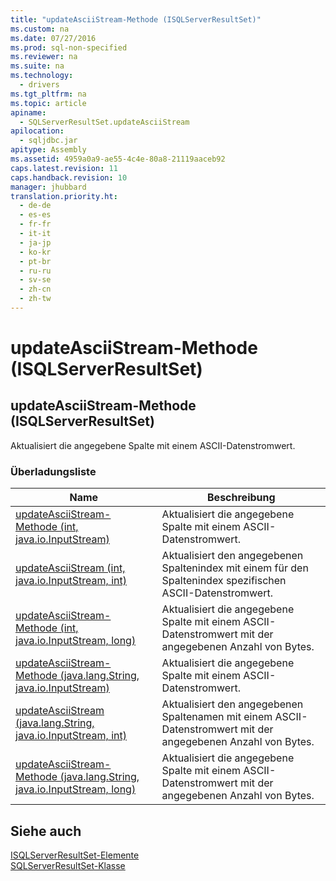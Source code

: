 ```yaml
---
title: "updateAsciiStream-Methode (ISQLServerResultSet)"
ms.custom: na
ms.date: 07/27/2016
ms.prod: sql-non-specified
ms.reviewer: na
ms.suite: na
ms.technology: 
  - drivers
ms.tgt_pltfrm: na
ms.topic: article
apiname: 
  - SQLServerResultSet.updateAsciiStream
apilocation: 
  - sqljdbc.jar
apitype: Assembly
ms.assetid: 4959a0a9-ae55-4c4e-80a8-21119aaceb92
caps.latest.revision: 11
caps.handback.revision: 10
manager: jhubbard
translation.priority.ht: 
  - de-de
  - es-es
  - fr-fr
  - it-it
  - ja-jp
  - ko-kr
  - pt-br
  - ru-ru
  - sv-se
  - zh-cn
  - zh-tw
---
```

# updateAsciiStream-Methode (ISQLServerResultSet)
    
## updateAsciiStream\-Methode \(ISQLServerResultSet\)  
 Aktualisiert die angegebene Spalte mit einem ASCII\-Datenstromwert.  
  
### Überladungsliste  
  
|Name|Beschreibung|  
|----------|------------------|  
|[updateAsciiStream-Methode &#40;int, java.io.InputStream&#41;](../content/updateAsciiStream-Method--int--java.io.InputStream-.md)|Aktualisiert die angegebene Spalte mit einem ASCII\-Datenstromwert.|  
|[updateAsciiStream \(int, java.io.InputStream, int\)](../content/updateAsciiStream-Method--int--java.io.InputStream--int-.md)|Aktualisiert den angegebenen Spaltenindex mit einem für den Spaltenindex spezifischen ASCII\-Datenstromwert.|  
|[updateAsciiStream-Methode &#40;int, java.io.InputStream, long&#41;](../content/updateAsciiStream-Method--int--java.io.InputStream--long-.md)|Aktualisiert die angegebene Spalte mit einem ASCII\-Datenstromwert mit der angegebenen Anzahl von Bytes.|  
|[updateAsciiStream-Methode &#40;java.lang.String, java.io.InputStream&#41;](../content/updateAsciiStream-Method--java.lang.String--java.io.InputStream-.md)|Aktualisiert die angegebene Spalte mit einem ASCII\-Datenstromwert.|  
|[updateAsciiStream \(java.lang.String, java.io.InputStream, int\)](../content/updateAsciiStream-Method--java.lang.String--java.io.InputStream--int-.md)|Aktualisiert den angegebenen Spaltenamen mit einem ASCII\-Datenstromwert mit der angegebenen Anzahl von Bytes.|  
|[updateAsciiStream-Methode &#40;java.lang.String, java.io.InputStream, long&#41;](../content/updateAsciiStream-Method--java.lang.String--java.io.InputStream--long-.md)|Aktualisiert die angegebene Spalte mit einem ASCII\-Datenstromwert mit der angegebenen Anzahl von Bytes.|  
  
## Siehe auch  
 [ISQLServerResultSet-Elemente](../content/SQLServerResultSet-Members.md)   
 [SQLServerResultSet-Klasse](../content/SQLServerResultSet-Class.md)  
  
  